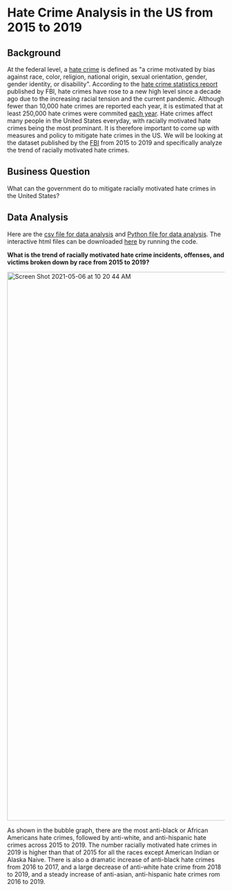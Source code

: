 # Hate Crime Analysis in the US from 2015 to 2019
## Background
At the federal level, a [hate crime](https://www.justice.gov/hatecrimes/learn-about-hate-crimes) is defined as "a crime motivated by bias against race, color, religion, national origin, sexual orientation, gender, gender identity, or disability". According to the [hate crime statistics report](https://ucr.fbi.gov/hate-crime/2019/topic-pages/incidents-and-offenses) published by FBI, hate crimes have rose to a new high level since a decade ago due to the increasing racial tension and the current pandemic. Although fewer than 10,000 hate crimes are reported each year, it is estimated that at least 250,000 hate crimes were commited [each year](https://www.justice.gov/hatecrimes/learn-about-hate-crimes). Hate crimes affect many people in the United States everyday, with racially motivated hate crimes being the most prominant. It is therefore important to come up with measures and policy to mitigate hate crimes in the US. We will be looking at the dataset published by the [FBI](https://ucr.fbi.gov/hate-crime) from 2015 to 2019 and specifically analyze the trend of racially motivated hate crimes.
## Business Question
What can the government do to mitigate racially motivated hate crimes in the United States? 
## Data Analysis
Here are the [csv file for data analysis](https://github.com/ireneliu0106/hate_crime_analysis/blob/main/Victims_Incidents.csv) and [Python file for data analysis](https://github.com/ireneliu0106/hate_crime_analysis/blob/main/Mini_Project_5.ipynb). The interactive html files can be downloaded [here](https://github.com/ireneliu0106/hate_crime_analysis/blob/main/Mini_Project_5.ipynb) by running the code.

__What is the trend of racially motivated hate crime incidents, offenses, and victims broken down by race from 2015 to 2019?__

<img width="1272" alt="Screen Shot 2021-05-06 at 10 20 44 AM" src="https://user-images.githubusercontent.com/70459912/117314405-ba3d5680-ae54-11eb-9001-48d3f2c42d9c.png">

As shown in the bubble graph, there are the most anti-black or African Americans hate crimes, followed by anti-white, and anti-hispanic hate crimes across 2015 to 2019. The number racially motivated hate crimes in 2019 is higher than that of 2015 for all the races except American Indian or Alaska Naive. There is also a dramatic increase of anti-black hate crimes from 2016 to 2017, and a large decrease of anti-white hate crime from 2018 to 2019, and a steady increase of anti-asian, anti-hispanic hate crimes rom 2016 to 2019. 

